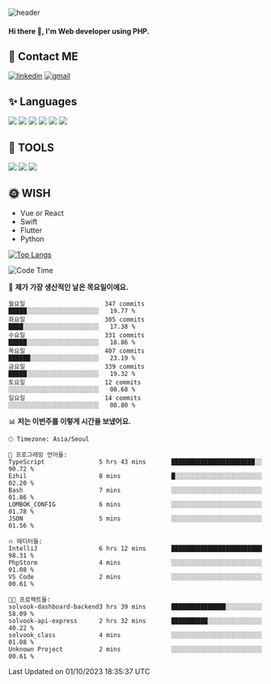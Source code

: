 ![header](https://capsule-render.vercel.app/api?type=waving&color=auto&height=300&section=header&text=Elin&fontSize=90&animation=twinkling)

#### Hi there 👋, I'm <b>Web developer</b> using PHP. ####

<!--
- 🔭 I’m currently working on Uniwill
- 🌱 I’m currently learning Vue or React or Python.
-->

<!---#### I am PHP developer --->

## 💌 Contact ME ###
[<img src='https://img.shields.io/badge/-EunjiKo-%230A66C2?style=flat-square&logo=LinkedIn&logoColor=white' alt='linkedin'>](https://www.linkedin.com/in/https://www.linkedin.com/in/eunji-ko-00a907164//)  [<img src='https://img.shields.io/badge/-einee214%40gmail.com-%23EA4335?style=flat-square&logo=Gmail&logoColor=white' alt='gmail'>](einee214@gmail.com)  


## ✨ Languages
<img src='https://img.shields.io/badge/-PHP-%23777BB4?style=for-the-badge&logo=PHP&logoColor=white'> <img src='https://img.shields.io/badge/-Laravel-%23FF2D20?style=for-the-badge&logo=Laravel&logoColor=white'> <img src='https://img.shields.io/badge/Jquery-%230769AD?style=for-the-badge&logo=Jquery&logoColor=white'> <img src='https://img.shields.io/badge/CSS3-%231572B6?style=for-the-badge&logo=CSS3&logoColor=white'> <img src='https://img.shields.io/badge/Bootstrap-%237952B3?style=for-the-badge&logo=Bootstrap&logoColor=white' > <img src='https://img.shields.io/badge/MySQL-%234479A1?style=for-the-badge&logo=MySQL&logoColor=white' >

## 🌷 TOOLS
<img src='https://img.shields.io/badge/PHPSTORM-%23000000?style=for-the-badge&logo=PhpStorm&logoColor=white' > <img src='https://img.shields.io/badge/GitLab-%23FCA121?style=for-the-badge&logo=GitLab&logoColor=white' > <img src='https://img.shields.io/badge/GitHub-%23181717?style=for-the-badge&logo=GitHub&logoColor=white'>


## 🌞 WISH
- Vue or React
- Swift
- Flutter
- Python


[![Top Langs](https://github-readme-stats.vercel.app/api/top-langs/?username=ein214&layout=compact)](https://github.com/anuraghazra/github-readme-stats)

<!--START_SECTION:waka-->
![Code Time](http://img.shields.io/badge/Code%20Time-2%2C932%20hrs%2015%20mins-blue)

📅 **제가 가장 생산적인 날은 목요일이에요.** 

```text
월요일                      347 commits         █████░░░░░░░░░░░░░░░░░░░░   19.77 % 
화요일                      305 commits         ████░░░░░░░░░░░░░░░░░░░░░   17.38 % 
수요일                      331 commits         █████░░░░░░░░░░░░░░░░░░░░   18.86 % 
목요일                      407 commits         ██████░░░░░░░░░░░░░░░░░░░   23.19 % 
금요일                      339 commits         █████░░░░░░░░░░░░░░░░░░░░   19.32 % 
토요일                      12 commits          ░░░░░░░░░░░░░░░░░░░░░░░░░   00.68 % 
일요일                      14 commits          ░░░░░░░░░░░░░░░░░░░░░░░░░   00.80 % 
```


📊 **저는 이번주를 이렇게 시간을 보냈어요.** 

```text
🕑︎ Timezone: Asia/Seoul

💬 프로그래밍 언어들: 
TypeScript               5 hrs 43 mins       ███████████████████████░░   90.72 % 
Ezhil                    8 mins              █░░░░░░░░░░░░░░░░░░░░░░░░   02.20 % 
Bash                     7 mins              ░░░░░░░░░░░░░░░░░░░░░░░░░   01.86 % 
LOMBOK_CONFIG            6 mins              ░░░░░░░░░░░░░░░░░░░░░░░░░   01.78 % 
JSON                     5 mins              ░░░░░░░░░░░░░░░░░░░░░░░░░   01.56 % 

🔥 에디터들: 
IntelliJ                 6 hrs 12 mins       █████████████████████████   98.31 % 
PhpStorm                 4 mins              ░░░░░░░░░░░░░░░░░░░░░░░░░   01.08 % 
VS Code                  2 mins              ░░░░░░░░░░░░░░░░░░░░░░░░░   00.61 % 

🐱‍💻 프로젝트들: 
solvook-dashboard-backend3 hrs 39 mins       ███████████████░░░░░░░░░░   58.09 % 
solvook-api-express      2 hrs 32 mins       ██████████░░░░░░░░░░░░░░░   40.22 % 
solvook_class            4 mins              ░░░░░░░░░░░░░░░░░░░░░░░░░   01.08 % 
Unknown Project          2 mins              ░░░░░░░░░░░░░░░░░░░░░░░░░   00.61 % 
```


 Last Updated on 01/10/2023 18:35:37 UTC
<!--END_SECTION:waka-->

<!---![GitHub stats](https://github-readme-stats.vercel.app/api?username=ein214&show_icons=true&theme=dracula)  --->



